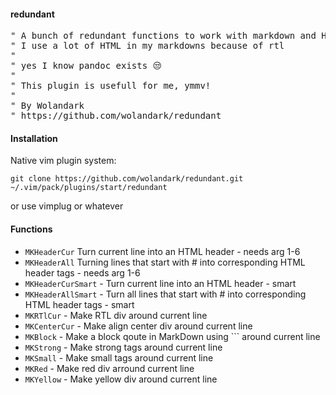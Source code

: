#### redundant

<pre>
" A bunch of redundant functions to work with markdown and HTML
" I use a lot of HTML in my markdowns because of rtl
"
" yes I know pandoc exists 😒 
"
" This plugin is usefull for me, ymmv!
"
" By Wolandark
" https://github.com/wolandark/redundant
</pre>

#### Installation
Native vim plugin system:

```
git clone https://github.com/wolandark/redundant.git ~/.vim/pack/plugins/start/redundant
```

or use vimplug or whatever 

#### Functions

- `MKHeaderCur`  Turn current line into an HTML header - needs arg 1-6
- `MKHeaderAll` Turning lines that start with \# into corresponding HTML header tags - needs arg 1-6
- `MKHeaderCurSmart` -  Turn current line into an HTML header - smart
- `MKHeaderAllSmart` - Turn all lines that start with \# into corresponding HTML header tags - smart
- `MKRTlCur` - Make RTL div around current line
- `MKCenterCur` - Make align center div around current line
- `MKBlock` - Make a block qoute in MarkDown using \`\`\` around current line
- `MKStrong` - Make strong tags around current line
- `MKSmall` - Make small tags around current line
- `MKRed` - Make red div arround current line
- `MKYellow` - Make yellow div around current line
